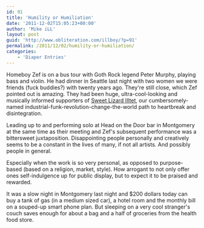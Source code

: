 ```yaml
---
id: 91
title: 'Humility or Humiliation'
date: '2011-12-02T15:05:23+00:00'
author: 'Mike iLL'
layout: post
guid: 'http://www.obliteration.com/illboy/?p=91'
permalink: /2011/12/02/humility-or-humiliation/
categories:
    - 'Diaper Entries'
---
```


Homeboy Zef is on a bus tour with Goth Rock legend Peter Murphy, playing bass and violin. He had dinner in Seattle last night with two women we were friends (fuck buddies?) with twenty years ago. They're still close, which Zef pointed out is amazing. They had been huge, ultra-cool-looking and musically informed supporters of <a title="Sweet Lizard iLLtet" href="http://www.facebook.com/Illtet" target="_blank" rel="noopener noreferrer">Sweet Lizard Illtet</a>, our cumbersomely-named industrial-funk-revolution-change-the-world path to heartbreak and disintegration.

Leading up to and performing solo at Head on the Door bar in Montgomery at the same time as their meeting and Zef's subsequent performance was a bittersweet juxtaposition. Disappointing people personally and creatively seems to be a constant in the lives of many, if not all artists. And possibly people in general.

Especially when the work is so very personal, as opposed to purpose-based (based on a religion, market, style). How arrogant to not only offer ones self-indulgence up for public display, but to expect it to be praised and rewarded.

It was a slow night in Montgomery last night and $200 dollars today can buy a tank of gas (in a medium sized car), a hotel room and the monthly bill on a souped-up smart phone plan. But sleeping on a very cool stranger's couch saves enough for about a bag and a half of groceries from the health food store.

&nbsp;